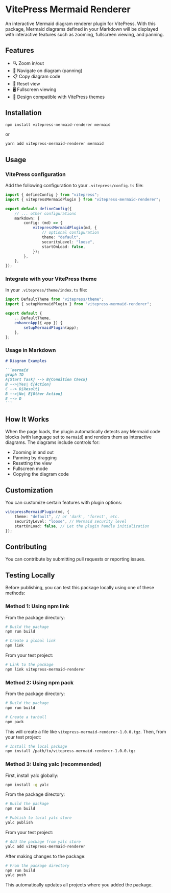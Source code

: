 # VitePress Mermaid Renderer

An interactive Mermaid diagram renderer plugin for VitePress. With this package, Mermaid diagrams defined in your Markdown will be displayed with interactive features such as zooming, fullscreen viewing, and panning.

## Features

- 🔍 Zoom in/out
- 🔄 Navigate on diagram (panning)
- 📋 Copy diagram code
- 📏 Reset view
- 🖥️ Fullscreen viewing
- 🎨 Design compatible with VitePress themes

## Installation

```bash
npm install vitepress-mermaid-renderer mermaid
```

or

```bash
yarn add vitepress-mermaid-renderer mermaid
```

## Usage

### VitePress configuration

Add the following configuration to your `.vitepress/config.ts` file:

```typescript
import { defineConfig } from "vitepress";
import { vitepressMermaidPlugin } from "vitepress-mermaid-renderer";

export default defineConfig({
	// ... other configurations
	markdown: {
		config: (md) => {
			vitepressMermaidPlugin(md, {
				// optional configuration
				theme: "default",
				securityLevel: "loose",
				startOnLoad: false,
			});
		},
	},
});
```

### Integrate with your VitePress theme

In your `.vitepress/theme/index.ts` file:

```typescript
import DefaultTheme from "vitepress/theme";
import { setupMermaidPlugin } from "vitepress-mermaid-renderer";

export default {
	...DefaultTheme,
	enhanceApp({ app }) {
		setupMermaidPlugin(app);
	},
};
```

### Usage in Markdown

````markdown
# Diagram Examples

```mermaid
graph TD
A[Start Task] --> B{Condition Check}
B -->|Yes| C[Action]
C --> D[Result]
B -->|No| E[Other Action]
E --> D
```
````

## How It Works

When the page loads, the plugin automatically detects any Mermaid code blocks (with language set to `mermaid`) and renders them as interactive diagrams. The diagrams include controls for:

- Zooming in and out
- Panning by dragging
- Resetting the view
- Fullscreen mode
- Copying the diagram code

## Customization

You can customize certain features with plugin options:

```typescript
vitepressMermaidPlugin(md, {
	theme: "default", // or 'dark', 'forest', etc.
	securityLevel: "loose", // Mermaid security level
	startOnLoad: false, // Let the plugin handle initialization
});
```

## Contributing

You can contribute by submitting pull requests or reporting issues.

## Testing Locally

Before publishing, you can test this package locally using one of these methods:

### Method 1: Using npm link

From the package directory:

```bash
# Build the package
npm run build

# Create a global link
npm link
```

From your test project:

```bash
# Link to the package
npm link vitepress-mermaid-renderer
```

### Method 2: Using npm pack

From the package directory:

```bash
# Build the package
npm run build

# Create a tarball
npm pack
```

This will create a file like `vitepress-mermaid-renderer-1.0.0.tgz`. Then, from your test project:

```bash
# Install the local package
npm install /path/to/vitepress-mermaid-renderer-1.0.0.tgz
```

### Method 3: Using yalc (recommended)

First, install yalc globally:

```bash
npm install -g yalc
```

From the package directory:

```bash
# Build the package
npm run build

# Publish to local yalc store
yalc publish
```

From your test project:

```bash
# Add the package from yalc store
yalc add vitepress-mermaid-renderer
```

After making changes to the package:

```bash
# From the package directory
npm run build
yalc push
```

This automatically updates all projects where you added the package.
